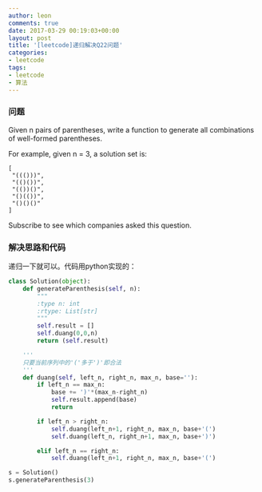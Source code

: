 ```yaml
---
author: leon
comments: true
date: 2017-03-29 00:19:03+00:00
layout: post
title: '[leetcode]递归解决Q22问题'
categories:
- leetcode
tags:
- leetcode
- 算法
---
```


### 问题

Given n pairs of parentheses, write a function to generate all combinations of well-formed parentheses.

For example, given n = 3, a solution set is:

```
[
 "((()))",
 "(()())",
 "(())()",
 "()(())",
 "()()()"
]
```

Subscribe to see which companies asked this question.


### 解决思路和代码

递归一下就可以。代码用python实现的：


```python
class Solution(object):
    def generateParenthesis(self, n):
        """
        :type n: int
        :rtype: List[str]
        """
        self.result = []
        self.duang(0,0,n)
        return (self.result)

    '''
    只要当前序列中的'('多于')'即合法
    '''
    def duang(self, left_n, right_n, max_n, base=''):
        if left_n == max_n:
            base += ')'*(max_n-right_n)
            self.result.append(base)
            return

        if left_n > right_n:
            self.duang(left_n+1, right_n, max_n, base+'(')
            self.duang(left_n, right_n+1, max_n, base+')')

        elif left_n == right_n:
            self.duang(left_n+1, right_n, max_n, base+'(')

s = Solution()
s.generateParenthesis(3)

```
